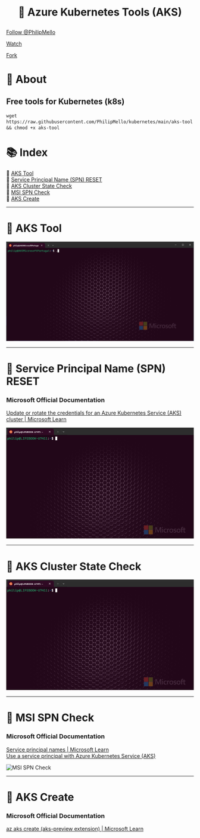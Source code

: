 # <p align="center">🔧 Azure Kubernetes Tools (AKS)</p>

<!--START-->
<a class="github-button" href="https://github.com/PhilipMello" data-color-scheme="no-preference: light; light: light; dark: dark;" data-size="large" aria-label="Follow @PhilipMello on GitHub">Follow @PhilipMello</a>
<!--END-->

<!--START-->
<a class="github-button" href="https://github.com/PhilipMello/kubernetes/subscription" data-color-scheme="no-preference: light; light: light; dark: dark;" data-icon="octicon-eye" data-size="large" aria-label="Watch PhilipMello/kubernetes on GitHub">Watch</a>
<!--END-->

<!--START-->
<a class="github-button" href="https://github.com/PhilipMello/kubernetes/fork" data-color-scheme="no-preference: light; light: light; dark: dark;" data-icon="octicon-repo-forked" data-size="large" aria-label="Fork PhilipMello/kubernetes on GitHub">Fork</a>
<!--END-->

# 📝 About
## Free tools for Kubernetes (k8s)

```
wget https://raw.githubusercontent.com/PhilipMello/kubernetes/main/aks-tool && chmod +x aks-tool
```

# 📚 Index
🔖 [AKS Tool](#-aks-tool)<br>
🔖 [Service Principal Name (SPN) RESET](#-service-principal-name-spn-reset)<br>
🔖 [AKS Cluster State Check](#-aks-cluster-state-check)<br>
🔖 [MSI SPN Check](#-msi-spn-check)<br>
🔖 [AKS Create](#-aks-create)<br>

---
# 🔧 AKS Tool

![AKS Tool](assets/images/aks-tool.gif)

---

# 🔧 Service Principal Name (SPN) RESET

### Microsoft Official Documentation
[Update or rotate the credentials for an Azure Kubernetes Service (AKS) cluster | Microsoft Learn](https://learn.microsoft.com/en-us/azure/aks/update-credentials#update-or-create-a-new-service-principal-for-your-aks-cluster "Update or rotate the credentials for an Azure Kubernetes Service (AKS) cluster | Microsoft Learn")

![SPN Reset](assets/images/spn-reset.gif)

---
# 🔧 AKS Cluster State Check

![State Check](assets/images/state-check.gif)

---
# 🔧 MSI SPN Check

### Microsoft Official Documentation
[Service principal names | Microsoft Learn](https://learn.microsoft.com/en-us/windows/win32/ad/service-principal-names "Service principal names | Microsoft Learn")<br>
[Use a service principal with Azure Kubernetes Service (AKS)](https://learn.microsoft.com/en-us/azure/aks/kubernetes-service-principal?tabs=azure-cli "Use a service principal with Azure Kubernetes Service (AKS) | Microsoft Learn")<br>

![MSI SPN Check](assets/images/msi-spn-check.gif)

---
# 🔧 AKS Create

### Microsoft Official Documentation
[az aks create (aks-preview extension) | Microsoft Learn](https://learn.microsoft.com/en-us/cli/azure/aks?view=azure-cli-latest#az-aks-create "az aks create (aks-preview extension)")


